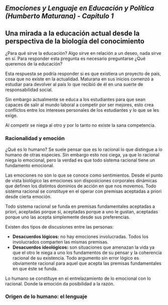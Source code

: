 ## _Emociones y Lenguaje en Educación y Política (Humberto Maturana) - Capitulo 1_

## Una mirada a la educación actual desde la perspectiva de la biología del conocimiento

¿Para qué sirve la educación? Algo sirve en relación a un deseo, nada sirve en sí. Para responder
esta pregunta es necesario preguntarse ¿Qué queremos de la educación?

Esta respuesta se podría responder si es que existiera un proyecto de país, cosa que no existe en
la actualidad. Maturana en sus inicios comenzó a estudiar para devolver al país lo que recibió de
él en una suerte de responsabilidad social.

Sin embargo actualmente se educa a los estudiantes para que sean capaces de salir al mundo laboral
a competir por ser mejores, esto crea conflictos entre los intereses personales de los estudiantes
y lo que se les exige.

Al competir se niega al otro y por lo tanto no existe la sana competencia.




### Racionalidad y emoción

¿Qué es lo humano? Se suele pensar que es lo racional lo que distingue a lo humano de otras
especies. Sin embargo esto nos ciega, ya que lo racional niega lo emocional, pero la verdad es que todo sistema racional tiene un fundamento emocional. 

Las emociones no son lo que se conoce como sentimientos. Desde el punto de vista biológico las
emociones son disposiciones corporales dinámicas que definen los distintos dominios de acción en
que nos movemos. Todo sistema racional se constituye en el operar con premisas aceptadas a
priori desde cierta emoción. 

Todo sistema racional se funda en premisas fundamentales aceptadas a priori, aceptadas porque sí,
aceptadas porque a uno le gustan, aceptadas porque uno las acepta simplemente desde sus
preferencias.

Existen dos tipos de discusiones entre las personas:
  
  * **Desacuerdos lógicos:** no hay emociones involucradas. Todos los involucrados comparten las mismas
    premisas.
  * **Desacuerdos ideológicos:** son situaciones que amenazan la vida ya que el otro le niega a uno
    los fundamentos de su pensar y la coherencia racional de su existencia. Todo argumento sin error lógico es obviamente racional para aquel que acepta las premisas fundamentales en que
    éste se funda.

Lo humano se constituye en el entrelazamiento de lo emocional con lo racional. Donde la emoción da posibilidad a la razón.




### Origen de lo humano: el lenguaje

